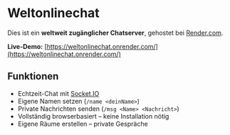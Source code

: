 # Weltonlinechat

Dies ist ein **weltweit zugänglicher Chatserver**, gehostet bei [Render.com](https://render.com).

**Live-Demo:** [https://weltonlinechat.onrender.com/](https://weltonlinechat.onrender.com/)

## Funktionen
- Echtzeit-Chat mit [Socket.IO](https://socket.io)
- Eigene Namen setzen (`/name <deinName>`)
- Private Nachrichten senden (`/msg <Name> <Nachricht>`)
- Vollständig browserbasiert – keine Installation nötig
- Eigene Räume erstellen – private Gespräche
